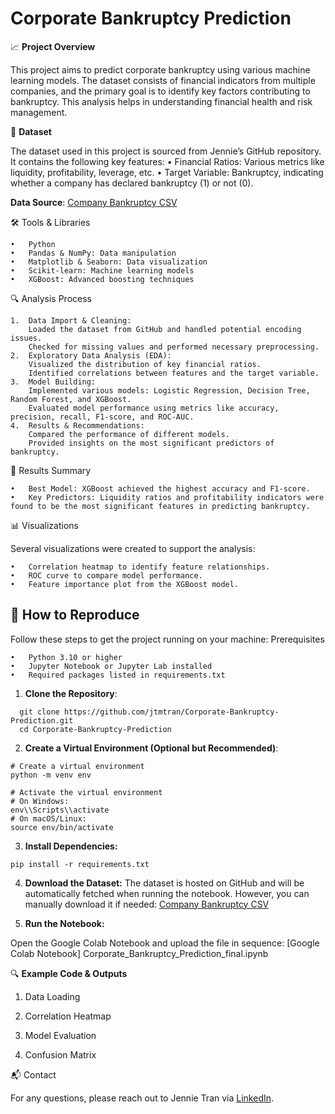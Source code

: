 # Corporate Bankruptcy Prediction

📈 **Project Overview**

This project aims to predict corporate bankruptcy using various machine learning models. The dataset consists of financial indicators from multiple companies, and the primary goal is to identify key factors contributing to bankruptcy. This analysis helps in understanding financial health and risk management.

📂 **Dataset**

The dataset used in this project is sourced from Jennie’s GitHub repository. It contains the following key features:
	•	Financial Ratios: Various metrics like liquidity, profitability, leverage, etc.
	•	Target Variable: Bankruptcy, indicating whether a company has declared bankruptcy (1) or not (0).

**Data Source**: [Company Bankruptcy CSV](https://github.com/jtmtran/Corporate-Bankruptcy-Prediction/blob/540549b59b7b8a69deef83e9324302c364a5b91c/Company%20Bankruptcy.csv)

🛠️ Tools & Libraries

	•	Python
	•	Pandas & NumPy: Data manipulation
	•	Matplotlib & Seaborn: Data visualization
	•	Scikit-learn: Machine learning models
	•	XGBoost: Advanced boosting techniques

🔍 Analysis Process

	1.	Data Import & Cleaning:
 		Loaded the dataset from GitHub and handled potential encoding issues.
		Checked for missing values and performed necessary preprocessing.
	2.	Exploratory Data Analysis (EDA):
		Visualized the distribution of key financial ratios.
		Identified correlations between features and the target variable.
	3.	Model Building:
		Implemented various models: Logistic Regression, Decision Tree, Random Forest, and XGBoost.
		Evaluated model performance using metrics like accuracy, precision, recall, F1-score, and ROC-AUC.
	4.	Results & Recommendations:
		Compared the performance of different models.
		Provided insights on the most significant predictors of bankruptcy.

📝 Results Summary

	•	Best Model: XGBoost achieved the highest accuracy and F1-score.
	•	Key Predictors: Liquidity ratios and profitability indicators were found to be the most significant features in predicting bankruptcy.

📊 Visualizations

Several visualizations were created to support the analysis:

	•	Correlation heatmap to identify feature relationships.
	•	ROC curve to compare model performance.
	•	Feature importance plot from the XGBoost model.

 ## 🚀 How to Reproduce

Follow these steps to get the project running on your machine:
Prerequisites

	•	Python 3.10 or higher
	•	Jupyter Notebook or Jupyter Lab installed
	•	Required packages listed in requirements.txt

1. **Clone the Repository**:
 ```
   git clone https://github.com/jtmtran/Corporate-Bankruptcy-Prediction.git
   cd Corporate-Bankruptcy-Prediction
```

2. **Create a Virtual Environment (Optional but Recommended)**:
```
# Create a virtual environment
python -m venv env

# Activate the virtual environment
# On Windows:
env\\Scripts\\activate
# On macOS/Linux:
source env/bin/activate
```
3. **Install Dependencies:**

```
pip install -r requirements.txt
```

4. **Download the Dataset:**
The dataset is hosted on GitHub and will be automatically fetched when running the notebook. However, you can manually download it if needed:
[Company Bankruptcy CSV](https://raw.githubusercontent.com/jtmtran/Corporate-Bankruptcy-Prediction/refs/heads/main/Company%20Bankruptcy.csv_)

5. **Run the Notebook:**

Open the Google Colab Notebook and upload the file in sequence:
[Google Colab Notebook] Corporate_Bankruptcy_Prediction_final.ipynb


🔍 **Example Code & Outputs**

1. Data Loading
   
3. Correlation Heatmap
   
4. Model Evaluation
   
5. Confusion Matrix

📬 Contact

For any questions, please reach out to Jennie Tran via [LinkedIn](www.linkedin.com/in/jennietmtran).
